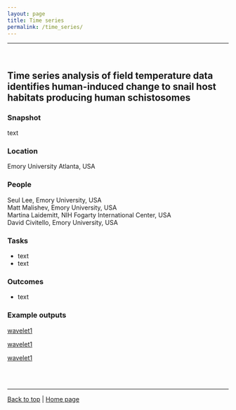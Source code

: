 ```yaml
---
layout: page
title: Time series
permalink: /time_series/
---
```

<a id="top"></a>

******  
<br>  

## Time series analysis of field temperature data identifies human-induced change to snail host habitats producing human schistosomes  

### Snapshot  

text

### Location  

Emory University Atlanta, USA

### People  

Seul Lee, Emory University, USA       
Matt Malishev, Emory University, USA    
Martina Laidemitt, NIH Fogarty International Center, USA  
David Civitello, Emory University, USA      

### Tasks   

* text 
* text       

### Outcomes    

* text    

### Example outputs  


[wavelet1](time_series1.jpg)  

[wavelet1](time_series2.jpg)  

[wavelet1](time_series3.jpg)  
  
<br>  
<br>  

******    

[Back to top](#top) | [Home page](index)
